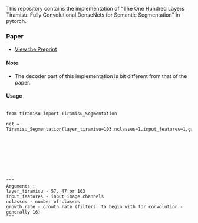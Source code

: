 

This repository contains the  implementation of "The One Hundred Layers Tiramisu: Fully Convolutional DenseNets for Semantic Segmentation" in pytorch.

### Paper

* [View the Preprint](https://arxiv.org/abs/1611.09326)

#### Note
* The decoder part of this implementation is bit different from that of the paper. 


#### Usage
<pre><code>
from tiramisu import Tiramisu_Segmentation <br>
net = Tiramisu_Segmentation(layer_tiramisu=103,nclasses=1,input_features=1,growth_rate=16)
<br><br><br><br>




"""
Arguments : 
layer_tiramisu - 57, 47 or 103
input_features - input image channels
nclasses - number of classes
growth_rate - growth rate (filters  to begin with for convolution - generally 16)
"""





